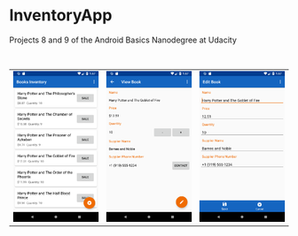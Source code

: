 # InventoryApp
Projects 8 and 9 of the Android Basics Nanodegree at Udacity

<br>
<table>
  <tr>
    <td><img src="screen1.png"/></td>
    <td><img src="screen2.png"/></td>
    <td><img src="screen3.png"/></td>
  </tr>
  </table>
